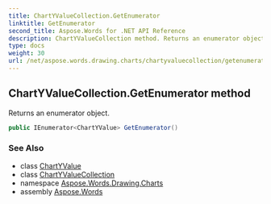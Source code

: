 ```yaml
---
title: ChartYValueCollection.GetEnumerator
linktitle: GetEnumerator
second_title: Aspose.Words for .NET API Reference
description: ChartYValueCollection method. Returns an enumerator object in C#.
type: docs
weight: 30
url: /net/aspose.words.drawing.charts/chartyvaluecollection/getenumerator/
---
```

## ChartYValueCollection.GetEnumerator method

Returns an enumerator object.

```csharp
public IEnumerator<ChartYValue> GetEnumerator()
```

### See Also

* class [ChartYValue](../../chartyvalue/)
* class [ChartYValueCollection](../)
* namespace [Aspose.Words.Drawing.Charts](../../chartyvaluecollection/)
* assembly [Aspose.Words](../../../)
